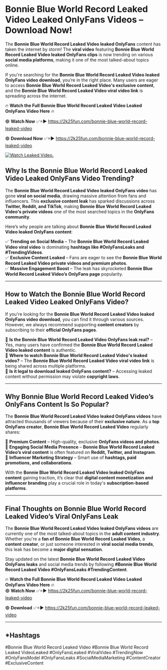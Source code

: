 # Bonnie Blue World Record Leaked Video Leaked OnlyFans Videos – Download Now!

The **Bonnie Blue World Record Leaked Video leaked OnlyFans** content has taken the internet by storm! The **viral video** featuring **Bonnie Blue World Record Leaked Video leaked OnlyFans clips** is now trending on various **social media platforms**, making it one of the most talked-about topics online.  

If you're searching for the **Bonnie Blue World Record Leaked Video leaked OnlyFans video download**, you’re in the right place. Many users are eager to access **Bonnie Blue World Record Leaked Video's exclusive content**, and the **Bonnie Blue World Record Leaked Video viral video link** is spreading across the internet.  

🔥 **Watch the Full Bonnie Blue World Record Leaked Video Leaked OnlyFans Video Here** 🔥  

🟢 **Watch Now** ✅=► https://2k25fun.com/bonnie-blue-world-record-leaked-video

🟢 **Download Now** ✅=► https://2k25fun.com/bonnie-blue-world-record-leaked-video

[![Watch Leaked Video.](https://miro.medium.com/v2/resize:fit:828/format:webp/1*cilzJN44JGOrTw9NJCrNHA.gif "Watch Leaked Video")](https://2k25fun.com/bonnie-blue-world-record-leaked-video)

## **Why Is the Bonnie Blue World Record Leaked Video Leaked OnlyFans Video Trending?**  

The **Bonnie Blue World Record Leaked Video leaked OnlyFans video** has gone **viral on social media**, drawing massive attention from fans and influencers. This **exclusive content leak** has sparked discussions across **Twitter, Reddit, and TikTok**, making **Bonnie Blue World Record Leaked Video's private videos** one of the most searched topics in the **OnlyFans community**.  

Here’s why people are talking about **Bonnie Blue World Record Leaked Video leaked OnlyFans content**:  

✅ **Trending on Social Media** – The **Bonnie Blue World Record Leaked Video viral video** is dominating **hashtags like #OnlyFansLeaks and #TrendingVideos**.  
✅ **Exclusive Content Leaked** – Fans are eager to see the **Bonnie Blue World Record Leaked Video private videos and premium photos**.  
✅ **Massive Engagement Boost** – The leak has skyrocketed **Bonnie Blue World Record Leaked Video’s OnlyFans page** popularity.  

---

## **How to Watch the Bonnie Blue World Record Leaked Video Leaked OnlyFans Video?**  

If you're looking for the **Bonnie Blue World Record Leaked Video leaked OnlyFans video download**, you can find it through various sources. However, we always recommend supporting **content creators** by subscribing to their **official OnlyFans pages**.  

🔹 **Is the Bonnie Blue World Record Leaked Video OnlyFans leak real?** – Yes, many users have confirmed the **Bonnie Blue World Record Leaked Video leaked content** is authentic.  
🔹 **Where to watch Bonnie Blue World Record Leaked Video's leaked video?** – The **Bonnie Blue World Record Leaked Video viral video link** is being shared across multiple platforms.  
🔹 **Is it legal to download leaked OnlyFans content?** – Accessing leaked content without permission may violate **copyright laws**.  

---

## **Why Bonnie Blue World Record Leaked Video’s OnlyFans Content Is So Popular?**  

The **Bonnie Blue World Record Leaked Video leaked OnlyFans videos** have attracted thousands of viewers because of their **exclusive nature**. As a **top OnlyFans creator**, **Bonnie Blue World Record Leaked Video** regularly shares:  

📌 **Premium Content** – High-quality, exclusive **OnlyFans videos and photos**.  
📌 **Engaging Social Media Presence** – **Bonnie Blue World Record Leaked Video’s viral content** is often featured on **Reddit, Twitter, and Instagram**.  
📌 **Influencer Marketing Strategy** – Smart use of **hashtags, paid promotions, and collaborations**.  

With the **Bonnie Blue World Record Leaked Video leaked OnlyFans content** gaining traction, it’s clear that **digital content monetization and influencer branding** play a crucial role in today's **subscription-based platforms**.  

---

## **Final Thoughts on Bonnie Blue World Record Leaked Video’s Viral OnlyFans Leak**  

The **Bonnie Blue World Record Leaked Video leaked OnlyFans videos** are currently one of the most talked-about topics in the **adult content industry**. Whether you're a **fan of Bonnie Blue World Record Leaked Video**, a **content creator**, or just someone interested in **viral social media trends**, this leak has become a **major digital sensation**.  

Stay updated on the latest **Bonnie Blue World Record Leaked Video OnlyFans leaks** and social media trends by following **#Bonnie Blue World Record Leaked Video #OnlyFansLeaks #TrendingContent**.  

🔥 **Watch the Full Bonnie Blue World Record Leaked Video Leaked OnlyFans Video Here** 🔥  
🟢 **Watch Now** ✅=► https://2k25fun.com/bonnie-blue-world-record-leaked-video

🟢 **Download** ✅=► https://2k25fun.com/bonnie-blue-world-record-leaked-video

---

## *Hashtags
#Bonnie Blue World Record Leaked Video #Bonnie Blue World Record Leaked VideoLeaked #OnlyFansLeaked #ViralVideo #TrendingNow #OnlyFansModel #OnlyFansLeaks #SocialMediaMarketing #ContentCreator #ExclusiveContent  